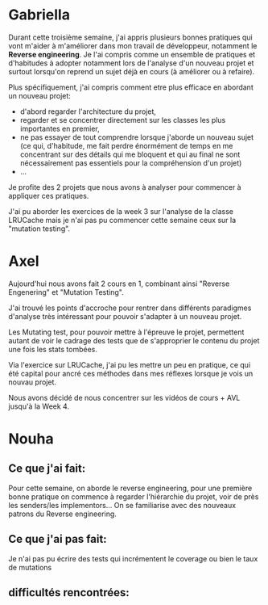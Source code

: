 # Gabriella

Durant cette troisième semaine, j'ai appris plusieurs bonnes pratiques qui vont m'aider à m'améliorer dans mon travail de développeur, notamment le **Reverse engineering**. 
Je l'ai compris comme un ensemble de pratiques et d'habitudes à adopter notamment lors de l'analyse d'un nouveau projet et surtout lorsqu'on reprend un sujet déjà en cours (à améliorer ou à refaire).

Plus spécifiquement, j'ai compris comment etre plus efficace en abordant un nouveau projet: 
- d'abord regarder l'architecture du projet,
- regarder et se concentrer directement sur les classes les plus importantes en premier,
- ne pas essayer de tout comprendre lorsque j'aborde un nouveau sujet (ce qui, d'habitude, me fait perdre énormément de temps en me concentrant sur des détails qui me bloquent et qui au final ne sont nécessairement pas essentiels pour la compréhension d'un projet)
- ...

Je profite des 2 projets que nous avons à analyser pour commencer à appliquer ces pratiques.

J'ai pu aborder les exercices de la week 3 sur l'analyse de la classe LRUCache mais je n'ai pas pu commencer cette semaine ceux sur la "mutation testing".

# Axel

Aujourd'hui nous avons fait 2 cours en 1, combinant ainsi "Reverse Engenering" et "Mutation Testing".

J'ai trouvé les points d'accroche pour rentrer dans différents paradigmes d'analyse très intéressant pour pouvoir s'adapter à un nouveau projet. 

Les Mutating test, pour pouvoir mettre à l'épreuve le projet, permettent autant de voir le cadrage des tests que de s'approprier le contenu du projet une fois les stats tombées.


Via l'exercice sur LRUCache, j'ai pu les mettre un peu en pratique, ce qui été capital pour ancré ces méthodes dans mes réflexes lorsque je vois un nouvau projet.

Nous avons décidé de nous concentrer sur les vidéos de cours + AVL jusqu'à la Week 4.

# Nouha

## Ce que j'ai fait:
Pour cette semaine, on aborde le reverse engineering, pour une première bonne pratique on commence à regarder  l'hiérarchie du projet, voir de près les senders/les implementors...
On se familiarise avec des nouveaux patrons du Reverse engineering.
## Ce que j'ai pas fait:
Je n'ai pas pu écrire des tests qui incrémentent le coverage ou bien le taux de mutations

## difficultés rencontrées:

